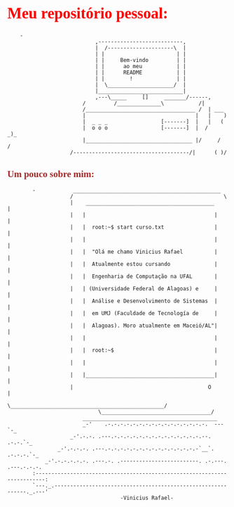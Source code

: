 <h1 style="font-family:Didot; color:red; font-size:35px">Meu repositório pessoal:</h1>

    
        -
                                ,---------------------------,
                                |  /---------------------\  |
                                | |                       | |
                                | |     Bem-vindo         | |
                                | |      ao meu           | |
                                | |      README           | |
                                | |        !              | |
                                |  \_____________________/  |
                                |___________________________|
                                ,---\_____     []     _______/------,
                            /         /______________\           /|
                            /___________________________________ /  | ___
                            |                                   |   |    )
                            |  _ _ _                 [-------]  |   |   (
                            |  o o o                 [-------]  |  /    _)_
                            |__________________________________ |/     /  /
                        /-------------------------------------/|      ( )/
  


<h2 style="font-family:Didot; color:brown">Um pouco sobre mim:</h2>



            -            _______________________________________________   
                        /                                                \
                        |    _________________________________________     |
                        |   |                                         |    |
                        |   |  root:~$ start curso.txt                |    |
                        |   |                                         |    |
                        |   |  "Olá me chamo Vinicius Rafael          |    |
                        |   |  Atualmente estou cursando              |    |
                        |   |  Engenharia de Computação na UFAL       |    |
                        |   | (Universidade Federal de Alagoas) e     |    |
                        |   |  Análise e Desenvolvimento de Sistemas  |    |
                        |   |  em UMJ (Faculdade de Tecnología de     |    |
                        |   |  Alagoas). Moro atualmente em Maceió/AL"|    |
                        |   |                                         |    |
                        |   |  root:~$                                |    |
                        |   |                                         |    |
                        |   |_________________________________________|    |
                        |                                           O      |
                        \_________________________________________________/
                                 \___________________________________/
                            ___________________________________________
                            _-'    .-.-.-.-.-.-.-.-.-.-.-.-.-.-.-.-.  --- `-_
                        _-'.-.-. .---.-.-.-.-.-.-.-.-.-.-.-.-.-.-.--.  .-.-.`-_
                    _-'.-.-.-. .---.-.-.-.-.-.-.-.-.-.-.-.-.-.-.-`__`. .-.-.-.`-_
                _-'.-.-.-.-.-. .---.-. .-------------------------. .-.---. .---.-.-.-.
            :-------------------------------------------------------------------------:
            `---._.-------------------------------------------------------------._.---'
                                        -Vinicius Rafael-
            

 <!--Todos os ASCII utilizados foram retirados de: https://www.asciiart.eu/ ---!>


